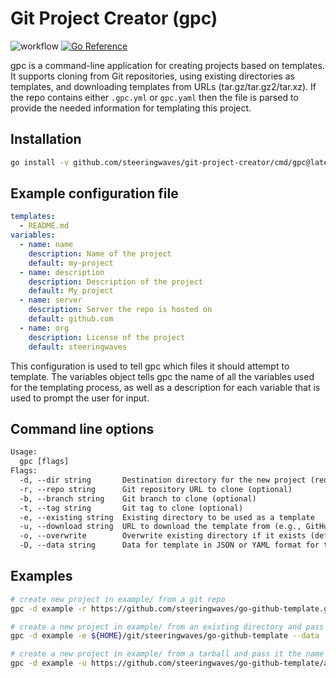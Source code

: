 # Git Project Creator (gpc)

![workflow](https://github.com/steeringwaves/git-project-creator/actions/workflows/test.yml/badge.svg)
[![Go Reference](https://pkg.go.dev/badge/github.com/steeringwaves/git-project-creator.svg)](https://pkg.go.dev/github.com/steeringwaves/git-project-creator)

gpc is a command-line application for creating projects based on templates.
It supports cloning from Git repositories, using existing directories as templates, and downloading templates from URLs (tar.gz/tar.gz2/tar.xz).
If the repo contains either `.gpc.yml` or `gpc.yaml` then the file is parsed to provide the needed information for templating this project.

## Installation

```sh
go install -v github.com/steeringwaves/git-project-creator/cmd/gpc@latest
```


## Example configuration file

```yaml
templates:
  - README.md
variables:
  - name: name
    description: Name of the project
    default: my-project
  - name: description
    description: Description of the project
    default: My project
  - name: server
    description: Server the repo is hosted on
    default: github.com
  - name: org
    description: License of the project
    default: steeringwaves

```

This configuration is used to tell gpc which files it should attempt to template. The variables object tells gpc the name of all the variables used for the templating process, as well as a description for each variable that is used to prompt the user for input.

## Command line options

```txt
Usage:
  gpc [flags]
Flags:
  -d, --dir string       Destination directory for the new project (required)
  -r, --repo string      Git repository URL to clone (optional)
  -b, --branch string    Git branch to clone (optional)
  -t, --tag string       Git tag to clone (optional)
  -e, --existing string  Existing directory to be used as a template
  -u, --download string  URL to download the template from (e.g., GitHub releases, support tar, tar.gz, tar.xz, tar.bz2, zip)
  -o, --overwrite        Overwrite existing directory if it exists (default is to prompt user if existing directory is found)
  -D, --data string      Data for template in JSON or YAML format for templating (default is to prompt user for input)
```

## Examples

```sh
# create new project in example/ from a git repo
gpc -d example -r https://github.com/steeringwaves/go-github-template.git

# create a new project in example/ from an existing directory and pass it all needed variables
gpc -d example -e ${HOME}/git/steeringwaves/go-github-template --data '{"name":"test","description":"test project","server":"github.com","org":"steeringwaves"}'

# create a new project in example/ from a tarball and pass it the name
gpc -d example -u https://github.com/steeringwaves/go-github-template/archive/refs/tags/v1.0.0.tar.gz --data '{"name":"test"}'
```
